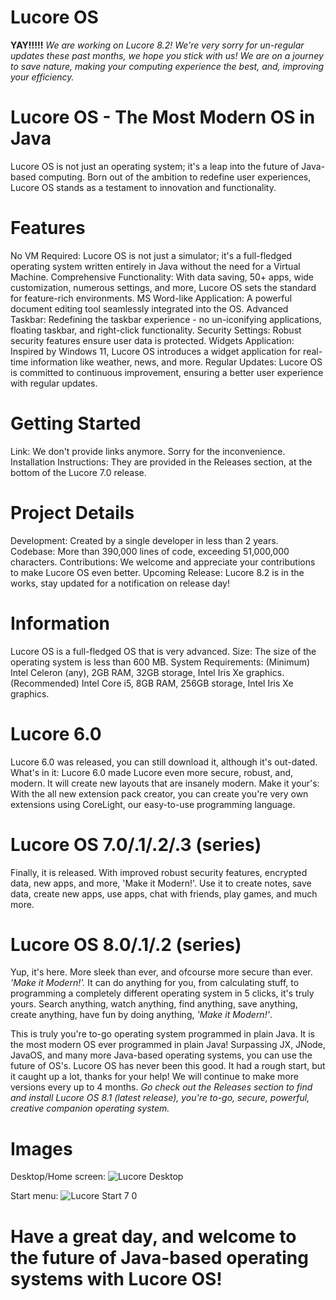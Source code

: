 # Lucore OS

**YAY!!!!!** _We are working on Lucore 8.2! We're very sorry for un-regular updates these past months, we hope you stick with us! We are on a journey to save nature, making your computing experience the best, and, improving your efficiency._

# Lucore OS - The Most Modern OS in Java
Lucore OS is not just an operating system; it's a leap into the future of Java-based computing. Born out of the ambition to redefine user experiences, Lucore OS stands as a testament to innovation and functionality.

# Features
No VM Required: Lucore OS is not just a simulator; it's a full-fledged operating system written entirely in Java without the need for a Virtual Machine.
Comprehensive Functionality: With data saving, 50+ apps, wide customization, numerous settings, and more, Lucore OS sets the standard for feature-rich environments.
MS Word-like Application: A powerful document editing tool seamlessly integrated into the OS.
Advanced Taskbar: Redefining the taskbar experience - no un-iconifying applications, floating taskbar, and right-click functionality.
Security Settings: Robust security features ensure user data is protected.
Widgets Application: Inspired by Windows 11, Lucore OS introduces a widget application for real-time information like weather, news, and more.
Regular Updates: Lucore OS is committed to continuous improvement, ensuring a better user experience with regular updates.

# Getting Started
Link: We don't provide links anymore. Sorry for the inconvenience.
Installation Instructions: They are provided in the Releases section, at the bottom of the Lucore 7.0 release.

# Project Details
Development: Created by a single developer in less than 2 years.
Codebase: More than 390,000 lines of code, exceeding 51,000,000 characters.
Contributions: We welcome and appreciate your contributions to make Lucore OS even better.
Upcoming Release: Lucore 8.2 is in the works, stay updated for a notification on release day!

# Information
Lucore OS is a full-fledged OS that is very advanced.
Size: The size of the operating system is less than 600 MB.
System Requirements: (Minimum) Intel Celeron (any), 2GB RAM, 32GB storage, Intel Iris Xe graphics. (Recommended) Intel Core i5, 8GB RAM, 256GB storage, Intel Iris Xe graphics.

# Lucore 6.0
Lucore 6.0 was released, you can still download it, although it's out-dated.
What's in it: Lucore 6.0 made Lucore even more secure, robust, and, modern. It will create new layouts that are insanely modern.
Make it your's: With the all new extension pack creator, you can create you're very own extensions using CoreLight, our easy-to-use programming language.

# Lucore OS 7.0/.1/.2/.3 (series)
Finally, it is released. With improved robust security features, encrypted data, new apps, and more, 'Make it Modern!'.
Use it to create notes, save data, create new apps, use apps, chat with friends, play games, and much more.

# Lucore OS 8.0/.1/.2 (series)
Yup, it's here. More sleek than ever, and ofcourse more secure than ever. _'Make it Modern!'._
It can do anything for you, from calculating stuff, to programming a completely different operating system in 5 clicks, it's truly yours.
Search anything, watch anything, find anything, save anything, create anything, have fun by doing anything, _'Make it Modern!'_.

This is truly you're to-go operating system programmed in plain Java. It is the most modern OS ever programmed in plain Java!
Surpassing JX, JNode, JavaOS, and many more Java-based operating systems, you can use the future of OS's.
Lucore OS has never been this good. It had a rough start, but it caught up a lot, thanks for your help! We will continue to make more versions every up to 4 months.
_Go check out the Releases section to find and install Lucore OS 8.1 (latest release), you're to-go, secure, powerful, creative companion operating system._

# Images
Desktop/Home screen:
![Lucore Desktop](https://github.com/SuprCorp/Lucore-OS/assets/150918694/d00e5d10-98dc-423d-865f-7537faf849fd)


Start menu:
![Lucore Start 7 0](https://github.com/SuprCorp/Lucore-OS/assets/150918694/a9883eaa-8faa-4f24-b74b-064ffc029d12)


# Have a great day, and welcome to the future of Java-based operating systems with Lucore OS!
